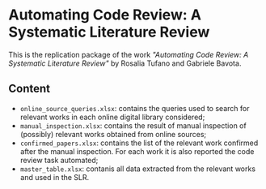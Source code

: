 # Automating Code Review: A Systematic Literature Review

This is the replication package of the work _"Automating Code Review: A Systematic Literature Review"_ by Rosalia Tufano and Gabriele Bavota.

## Content

- `online_source_queries.xlsx`: contains the queries used to search for relevant works in each online digital library considered;
- `manual_inspection.xlsx`: contains the result of manual inspection of (possibly) relevant works obtained from online sources;
- `confirmed_papers.xlsx`: contains the list of the relevant work confirmed after the manual inspection. For each work it is also reported the code review task automated;
- `master_table.xlsx`: contanis all data extracted from the relevant works and used in the SLR.
